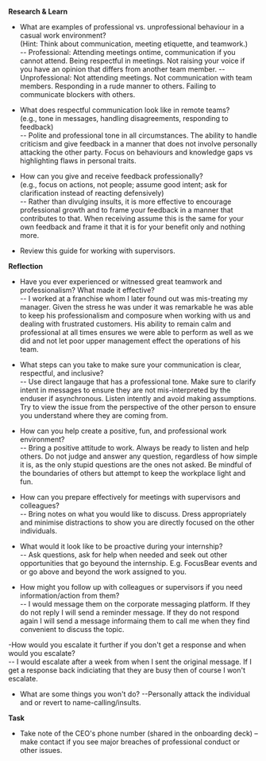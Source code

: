 **Research & Learn**

- What are examples of professional vs. unprofessional behaviour in a casual work environment?  
  (Hint: Think about communication, meeting etiquette, and teamwork.)  
-- Professional: Attending meetings ontime, communication if you cannot attend. Being respectful in meetings. Not raising your voice if you have an opinion that differs from another team member.
-- Unprofessional: Not attending meetings. Not communication with team members. Responding in a rude manner to others. Failing to communicate blockers with others. 

- What does respectful communication look like in remote teams?  
  (e.g., tone in messages, handling disagreements, responding to feedback)  
-- Polite and professional tone in all circumstances. The ability to handle criticism and give feedback in a manner that does not involve personally attacking the other party. Focus on behaviours and knowledge gaps vs highlighting flaws in personal traits. 

- How can you give and receive feedback professionally?  
  (e.g., focus on actions, not people; assume good intent; ask for clarification instead of reacting defensively)  
-- Rather than divulging insults, it is more effective to encourage professional growth and to frame your feedback in a manner that contributes to that. When receiving assume this is the same for your own feedback and frame it that it is for your benefit only and nothing more. 

- Review this guide for working with supervisors.

**Reflection**

- Have you ever experienced or witnessed great teamwork and professionalism? What made it effective?  
-- I worked at a franchise whom I later found out was mis-treating my manager. Given the stress he was under it was remarkable he was able to keep his professionalism and composure when working with us and dealing with frustrated customers. His ability to remain calm and professional at all times ensures we were able to perform as well as we did and not let poor upper management effect the operations of his team. 

- What steps can you take to make sure your communication is clear, respectful, and inclusive?  
-- Use direct langauge that has a professional tone. Make sure to clarify intent in messages to ensure they are not mis-interpreted by the enduser if asynchronous. Listen intently and avoid making assumptions. Try to view the issue from the perspective of the other person to ensure you understand where they are coming from. 

- How can you help create a positive, fun, and professional work environment?  
-- Bring a positive attitude to work. Always be ready to listen and help others. Do not judge and answer any question, regardless of how simple it is, as the only stupid questions are the ones not asked. Be mindful of the boundaries of others but attempt to keep the workplace light and fun. 

- How can you prepare effectively for meetings with supervisors and colleagues?  
-- Bring notes on what you would like to discuss. Dress appropriately and minimise distractions to show you are directly focused on the other individuals.

- What would it look like to be proactive during your internship?  
-- Ask questions, ask for help when needed and seek out other opportunities that go beyound the internship. E.g. FocusBear events and or go above and beyond the work assigned to you. 

- How might you follow up with colleagues or supervisors if you need information/action from them?  
-- I would message them on the corporate messaging platform. If they do not reply I will send a reminder message. If they do not respond again I will send a message informaing them to call me when they find convenient to discuss the topic. 

-How would you escalate it further if you don't get a response and when would you escalate?  
-- I would escalate after a week from when I sent the original message. If I get a response back indiciating that they are busy then of course I won't escalate. 

- What are some things you won't do?
--Personally attack the individual and or revert to name-calling/insults. 

**Task**

- Take note of the CEO's phone number (shared in the onboarding deck) – make contact if you see major breaches of professional conduct or other issues.
